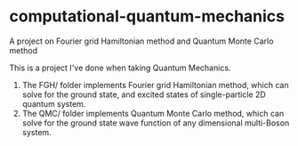 # computational-quantum-mechanics
A project on Fourier grid Hamiltonian method and Quantum Monte Carlo method

This is a project I've done when taking Quantum Mechanics.<n>
1) The FGH/ folder implements Fourier grid Hamiltonian method,<n>
   which can solve for the ground state, and excited states of single-particle 2D quantum system.<n>
2) The QMC/ folder implements Quantum Monte Carlo method,<n>
   which can solve for the ground state wave function of any dimensional multi-Boson system.<n>
